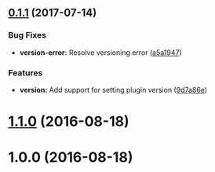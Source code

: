 <a name="0.1.1"></a>
## [0.1.1](https://github.com/hypery2k/cordova-plugin-xml/compare/v1.1.0...v0.1.1) (2017-07-14)


### Bug Fixes

* **version-error:** Resolve versioning error ([a5a1947](https://github.com/hypery2k/cordova-plugin-xml/commit/a5a1947))


### Features

* **version:** Add support for setting plugin version ([9d7a86e](https://github.com/hypery2k/cordova-plugin-xml/commit/9d7a86e))



<a name="1.1.0"></a>
# [1.1.0](https://github.com/hypery2k/cordova-plugin-xml/compare/v1.0.0...v1.1.0) (2016-08-18)



<a name="1.0.0"></a>
# 1.0.0 (2016-08-18)



